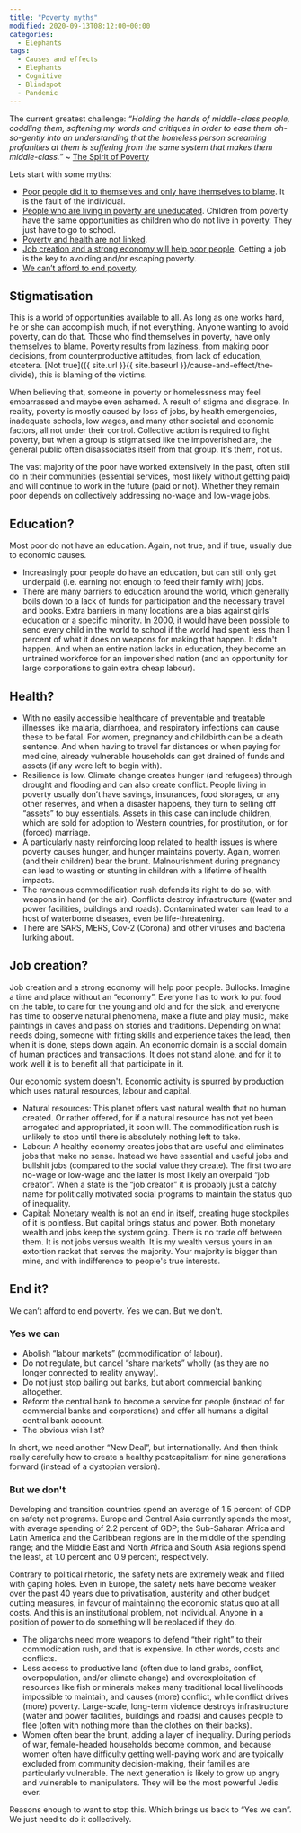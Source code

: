 ```yaml
---
title: "Poverty myths"
modified: 2020-09-13T08:12:00+00:00
categories:
  - Elephants
tags:
  - Causes and effects
  - Elephants
  - Cognitive
  - Blindspot
  - Pandemic
---
```

The current greatest challenge: _“Holding the hands of middle-class people, coddling them, softening my words and critiques in order to ease them oh-so-gently into an understanding that the homeless person screaming profanities at them is suffering from the same system that makes them middle-class.”_ ~ [The Spirit of Poverty](https://rhydwildermuth.com/2015/04/14/the-spirit-of-poverty/)

Lets start with some myths:

* [Poor people did it to themselves and only have themselves to blame](#stigmatisation). It is the fault of the individual.
* [People who are living in poverty are uneducated](#education). Children from poverty have the same opportunities as children who do not live in poverty. They just have to go to school.
* [Poverty and health are not linked](#health).
* [Job creation and a strong economy will help poor people](#job-creation). Getting a job is the key to avoiding and/or escaping poverty.
* [We can’t afford to end poverty](#end-it). 

## Stigmatisation

This is a world of opportunities available to all. As long as one works hard, he or she can accomplish much, if not everything. Anyone wanting to avoid poverty, can do that. Those who find themselves in poverty, have only themselves to blame. Poverty results from laziness, from making poor decisions, from counterproductive attitudes, from lack of education, etcetera. [Not true]({{ site.url }}{{ site.baseurl }}/cause-and-effect/the-divide), this is blaming of the victims.

When believing that, someone in poverty or homelessness may feel embarrassed and maybe even ashamed. A result of stigma and disgrace. In reality, poverty is mostly caused by loss of jobs, by health emergencies, inadequate schools, low wages, and many other societal and economic factors, all not under their control. Collective action is required to fight poverty, but when a group is stigmatised like the impoverished are, the general public often disassociates itself from that group. It's them, not us.

The vast majority of the poor have worked extensively in the past, often still do in their communities (essential services, most likely without getting paid) and will continue to work in the future (paid or not). Whether they remain poor depends on collectively addressing no-wage and low-wage jobs. 

## Education?

Most poor do not have an education. Again, not true, and if true, usually due to economic causes.

* Increasingly poor people do have an education, but can still only get underpaid (i.e. earning not enough to feed their family with) jobs.
* There are many barriers to education around the world, which generally boils down to a lack of funds for participation and the necessary travel and books. Extra barriers in many locations are a bias against girls’ education or a specific minority. In 2000, it would have been possible to send every child in the world to school if the world had spent less than 1 percent of what it does on weapons for making that happen. It didn't happen. And when an entire nation lacks in education, they become an untrained workforce for an impoverished nation (and an opportunity for large corporations to gain extra cheap labour).

## Health?

* With no easily accessible healthcare of preventable and treatable illnesses like malaria, diarrhoea, and respiratory infections can cause these to be fatal. For women, pregnancy and childbirth can be a death sentence. And when having to travel far distances or when paying for medicine, already vulnerable households can get drained of funds and assets (if any were left to begin with).
* Resilience is low. Climate change creates hunger (and refugees) through drought and flooding and can also create conflict. People living in poverty usually don’t have savings, insurances, food storages, or any other reserves, and when a disaster happens, they turn to selling off “assets” to buy essentials. Assets in this case can include children, which are sold for adoption to Western countries, for prostitution, or for (forced) marriage.
* A particularly nasty reinforcing loop related to health issues is where poverty causes hunger, and hunger maintains poverty. Again, women (and their children) bear the brunt. Malnourishment during pregnancy can lead to wasting or stunting in children with a lifetime of health impacts.
* The ravenous commodification rush defends its right to do so, with weapons in hand (or the air). Conflicts destroy infrastructure ((water and power facilities, buildings and roads). Contaminated water can lead to a host of waterborne diseases, even be life-threatening.
* There are SARS, MERS, Cov-2 (Corona) and other viruses and bacteria lurking about.

## Job creation?

Job creation and a strong economy will help poor people. Bullocks. Imagine a time and place without an “economy”. Everyone has to work to put food on the table, to care for the young and old and for the sick, and everyone has time to observe natural phenomena, make a flute and play music, make paintings in caves and pass on stories and traditions. Depending on what needs doing, someone with fitting skills and experience takes the lead, then when it is done, steps down again. An economic domain is a social domain of human practices and transactions. It does not stand alone, and for it to work well it is to benefit all that participate in it.

Our economic system doesn't. Economic activity is spurred by production which uses natural resources, labour and capital.

* Natural resources: This planet offers vast natural wealth that no human created. Or rather offered, for if a natural resource has not yet been arrogated and appropriated, it soon will. The commodification rush is unlikely to stop until there is absolutely nothing left to take.
* Labour: A healthy economy creates jobs that are useful and eliminates jobs that make no sense. Instead we have essential and useful jobs and bullshit jobs (compared to the social value they create). The first two are no-wage or low-wage and the latter is most likely an overpaid “job creator”. When a state is the “job creator” it is probably just a catchy name for politically motivated social programs to maintain the status quo of inequality.
* Capital: Monetary wealth is not an end in itself, creating huge stockpiles of it is pointless. But capital brings status and power. Both monetary wealth and jobs keep the system going. There is no trade off between them. It is not jobs versus wealth. It is my wealth versus yours in an extortion racket that serves the majority. Your majority is bigger than mine, and with indifference to people's true interests.

## End it?

We can’t afford to end poverty. Yes we can. But we don't.

### Yes we can

* Abolish “labour markets” (commodification of labour).
* Do not regulate, but cancel “share markets” wholly (as they are no longer connected to reality anyway).
* Do not just stop bailing out banks, but abort commercial banking altogether.
* Reform the central bank to become a service for people (instead of for commercial banks and corporations) and offer all humans a digital central bank account.
* The obvious wish list?

In short, we need another “New Deal”, but internationally. And then think really carefully how to create a healthy postcapitalism for nine generations forward (instead of a dystopian version).

### But we don't

Developing and transition countries spend an average of 1.5 percent of GDP on safety net programs. Europe and Central Asia currently spends the most, with average spending of 2.2 percent of GDP; the Sub-Saharan Africa and Latin America and the Caribbean regions are in the middle of the spending range; and the Middle East and North Africa and South Asia regions spend the least, at 1.0 percent and 0.9 percent, respectively. 

Contrary to political rhetoric, the safety nets are extremely weak and filled with gaping holes. Even in Europe, the safety nets have become weaker over the past 40 years due to privatisation, austerity and other budget cutting measures, in favour of maintaining the economic status quo at all costs. And this is an institutional problem, not individual. Anyone in a position of power to do something will be replaced if they do.

* The oligarchs need more weapons to defend “their right” to their commodication rush, and that is expensive. In other words, costs and conflicts.
* Less access to productive land (often due to land grabs, conflict, overpopulation, and/or climate change) and overexploitation of resources like fish or minerals makes many traditional local livelihoods impossible to maintain, and causes (more) conflict, while conflict drives (more) poverty. Large-scale, long-term violence destroys infrastructure (water and power facilities, buildings and roads) and causes people to flee (often with nothing more than the clothes on their backs).
* Women often bear the brunt, adding a layer of inequality. During periods of war, female-headed households become common, and because women often have difficulty getting well-paying work and are typically excluded from community decision-making, their families are particularly vulnerable. The next generation is likely to grow up angry and vulnerable to manipulators. They will be the most powerful Jedis ever.

Reasons enough to want to stop this. Which brings us back to “Yes we can”. We just need to do it collectively.





